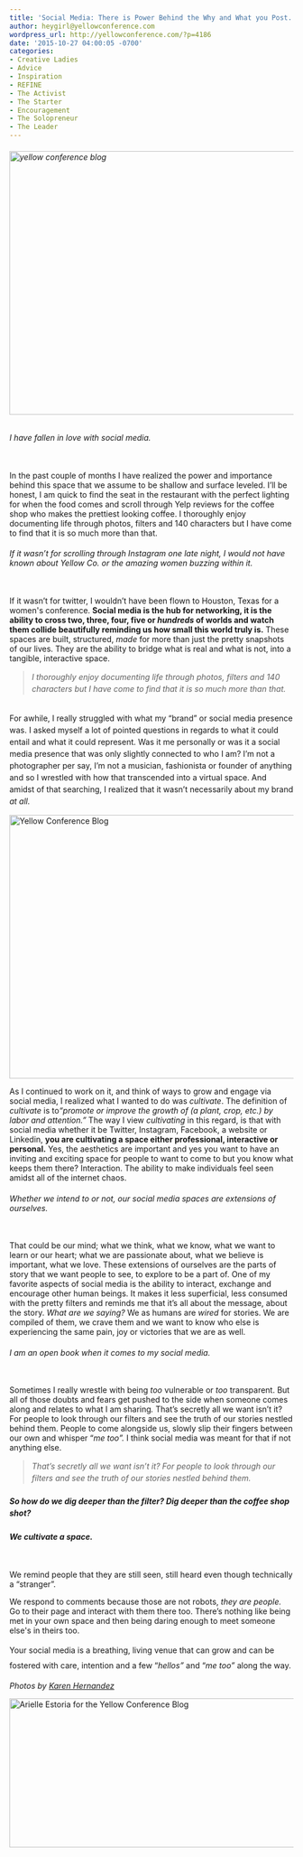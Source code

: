 ```yaml
---
title: 'Social Media: There is Power Behind the Why and What you Post.'
author: heygirl@yellowconference.com
wordpress_url: http://yellowconference.com/?p=4186
date: '2015-10-27 04:00:05 -0700'
categories:
- Creative Ladies
- Advice
- Inspiration
- REFINE
- The Activist
- The Starter
- Encouragement
- The Solopreneur
- The Leader
---
```

<h6><a href="http://yellowconference.com/wp-content/uploads/2015/10/mscollection-65.jpg"><img class="aligncenter size-full wp-image-4188" src="http://yellowconference.com/wp-content/uploads/2015/10/mscollection-65.jpg" alt="yellow conference blog" width="700" height="467" /></a></h6></p>
<h6>I have fallen in love with social media.</h6><br />
In the past couple of months I have realized the power and importance behind this space that we assume to be shallow and surface leveled. I&rsquo;ll be honest, I am quick to find the seat in the restaurant with the perfect lighting for when the food comes and&nbsp;scroll through Yelp reviews for the coffee shop who makes the prettiest looking coffee. I thoroughly enjoy documenting life through photos, filters and 140 characters but I have come to find that it is so much more than that.</p>
<h6>If it wasn&rsquo;t for scrolling through Instagram one late night, I would not have known about Yellow Co. or the amazing women buzzing within it.</h6><br />
If it wasn&rsquo;t for twitter, I wouldn&rsquo;t have been flown to Houston, Texas for a women's conference. <strong>Social media is the hub for networking, it is the ability to cross two, three, four, five or <em>hundreds </em>of worlds and watch them collide beautifully reminding us how small this world truly is.</strong> These spaces are built, structured, <em>made </em>for more than just the pretty snapshots of our lives. They are the ability to bridge what is real and what is not, into a tangible, interactive space.</p>
<blockquote><p><em><span style="line-height: 1.5;">I thoroughly enjoy documenting life through photos, filters and 140 characters but I have come to find that it is so much more than that.</span></em></blockquote><br />
<span style="line-height: 1.5;">For awhile, I really struggled with what my &ldquo;brand&rdquo; or social media presence was. I asked myself a lot of pointed questions in regards to what it could entail and what it could represent. Was it me personally or was it a social media presence that was only slightly connected to who I am? I&rsquo;m not a photographer per say, I&rsquo;m not a musician, fashionista or founder of anything and so I wrestled with how that transcended into a virtual space. And amidst of that searching, I realized that it wasn&rsquo;t necessarily about my brand </span><em style="line-height: 1.5;">at all.</em></p>
<p><a href="http://yellowconference.com/wp-content/uploads/2015/10/mscollection-57.jpg"><img class="aligncenter size-full wp-image-4187" src="http://yellowconference.com/wp-content/uploads/2015/10/mscollection-57.jpg" alt="Yellow Conference Blog" width="700" height="467" /></a></p>
<p>As I continued to work on it, and think of ways to grow and engage via social media, I realized what I wanted to do was <em>cultivate</em>. The definition of <em>cultivate </em>is to<em>&ldquo;promote or improve the growth of (a plant, crop, etc.) by labor and attention.&rdquo; </em>The way I view <em>cultivating</em> in this regard, is that with social media whether it be Twitter, Instagram, Facebook, a website or Linkedin, <strong>you are cultivating a space either professional, interactive or personal.</strong> Yes, the aesthetics are important and yes you want to have an inviting and exciting space for people to want to come to but you know what keeps them there? Interaction. The ability to make individuals feel seen amidst all of the internet chaos.</p>
<h6>Whether we intend to or not, our social media spaces are extensions of ourselves.</h6><br />
That could be our mind; what we think, what we know, what we want to learn or our heart; what we are passionate about, what we believe is important, what we love. These extensions of ourselves are the parts of story that we want people to see, to explore to be a part of. One of my favorite aspects of social media is the ability to interact, exchange and encourage other human beings. It makes it less superficial, less consumed with the pretty filters and reminds me that it&rsquo;s all about the message, about the story. <em>What are we saying? </em>We as humans are <em>wired </em>for stories. We are compiled of them, we crave them and we want to know who else is experiencing the same pain, joy or victories that we are as well.</p>
<h6>I am an open book when it comes to my social media.</h6><br />
Sometimes I really wrestle with being<em> too </em>vulnerable or <em>too</em> transparent. But all of those doubts and fears get pushed to the side when someone comes along and relates to what I am sharing<em>. </em>That&rsquo;s secretly all we want isn&rsquo;t it? For people to look through our filters and see the truth of our stories nestled behind them. People to come alongside us, slowly slip their fingers between our own and whisper &ldquo;<em>me too&rdquo;. </em>I think social media was meant for that if not anything else.</p>
<blockquote><p><em><span style="line-height: 1.5;">That&rsquo;s secretly all we want isn&rsquo;t it? For people to look through our filters and see the truth of our stories nestled behind them.</span></em></blockquote></p>
<h5><span style="line-height: 1.5;">So how do we dig deeper than the filter? Dig deeper than the coffee shop shot?</span></h5></p>
<h6><strong>We cultivate a space.</strong></h6><br />
We remind people that they are still seen, still heard even though technically a &ldquo;stranger&rdquo;.</p>
<p>We respond to comments because those are not robots, <em>they are people. </em>Go to their page and interact with them there too. There&rsquo;s nothing like being met in your own space and then being daring enough to meet someone else's in theirs too.</p>
<p><span style="line-height: 26.6667px;">Your social media is a breathing, living venue that can grow and can be fostered with care, intention and a few &ldquo;</span><em style="line-height: 26.6667px;">hellos&rdquo;&nbsp;</em><span style="line-height: 26.6667px;">and &ldquo;</span><em style="line-height: 26.6667px;">me too&rdquo;&nbsp;</em><span style="line-height: 26.6667px;">along the way.</span></p>
<p><i>Photos by <a href="http://www.karenmariehernandez.com/" target="_blank">Karen Hernandez</a></i></p>
<p><a href="http://chroniclesofalioness.com/" target="_blank"><img class="aligncenter size-full wp-image-3889" src="http://yellowconference.com/wp-content/uploads/2015/09/arielleestoria.jpg" alt="Arielle Estoria for the Yellow Conference Blog" width="700" height="264" /></a></p>
<p>&nbsp;</p>
<p>&nbsp;</p>
